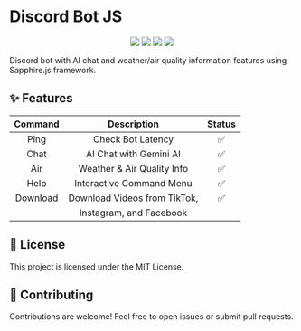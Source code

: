 # Discord Bot JS

<div align="center">
<img src="https://img.shields.io/badge/Node-%3E%3D%2020-43853D?style=flat-square&logo=node.js&logoColor=white"/>
<img src="https://img.shields.io/badge/❤️Maintened-Yes-blue.svg?style=flat-square"/>
<img src="https://img.shields.io/badge/Discord.js-v14-5865F2?style=flat-square&logo=discord&logoColor=white"/>
<img src="https://img.shields.io/badge/Framework-Sapphire-blue?style=flat-square"/>
</div>

Discord bot with AI chat and weather/air quality information features using Sapphire.js framework.

## ✨ Features

|  Command   |           Description            | Status |
| :--------: | :------------------------------: | :----: |
|    Ping    |        Check Bot Latency         |   ✅   |
|    Chat    |      AI Chat with Gemini AI      |   ✅   |
|    Air     |   Weather & Air Quality Info     |   ✅   |
|    Help    |   Interactive Command Menu       |   ✅   |
|  Download  |  Download Videos from TikTok,    |   ✅   |
|            |   Instagram, and Facebook        |        |

## 📄 License

This project is licensed under the MIT License.

## 🤝 Contributing

Contributions are welcome! Feel free to open issues or submit pull requests.

